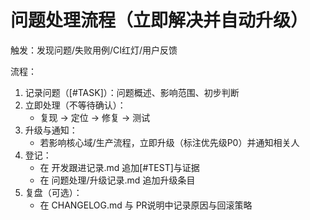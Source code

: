 # 问题处理流程（立即解决并自动升级）

触发：发现问题/失败用例/CI红灯/用户反馈

流程：
1) 记录问题（[#TASK]）：问题概述、影响范围、初步判断
2) 立即处理（不等待确认）：
   - 复现 → 定位 → 修复 → 测试
3) 升级与通知：
   - 若影响核心域/生产流程，立即升级（标注优先级P0）并通知相关人
4) 登记：
   - 在 开发跟进记录.md 追加[#TEST]与证据
   - 在 问题处理/升级记录.md 追加升级条目
5) 复盘（可选）：
   - 在 CHANGELOG.md 与 PR说明中记录原因与回滚策略
